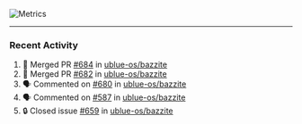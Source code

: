 ![Metrics](https://metrics.lecoq.io/KyleGospo?template=classic&base=header%2C%20activity%2C%20community%2C%20repositories%2C%20metadata&base.indepth=false&base.hireable=false&base.skip=false&config.timezone=America%2FLos_Angeles)

---
### Recent Activity
<!--START_SECTION:activity-->
1. 🎉 Merged PR [#684](https://github.com/ublue-os/bazzite/pull/684) in [ublue-os/bazzite](https://github.com/ublue-os/bazzite)
2. 🎉 Merged PR [#682](https://github.com/ublue-os/bazzite/pull/682) in [ublue-os/bazzite](https://github.com/ublue-os/bazzite)
3. 🗣 Commented on [#680](https://github.com/ublue-os/bazzite/issues/680#issuecomment-1890611084) in [ublue-os/bazzite](https://github.com/ublue-os/bazzite)
4. 🗣 Commented on [#587](https://github.com/ublue-os/bazzite/pull/587#issuecomment-1890272758) in [ublue-os/bazzite](https://github.com/ublue-os/bazzite)
5. 🔒 Closed issue [#659](https://github.com/ublue-os/bazzite/issues/659) in [ublue-os/bazzite](https://github.com/ublue-os/bazzite)
<!--END_SECTION:activity-->
